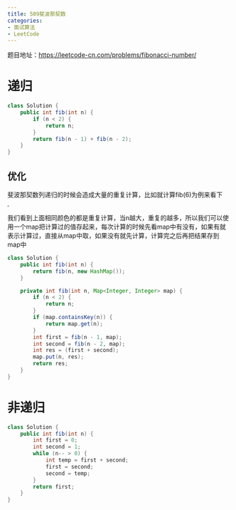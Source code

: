 ```yaml
---
title: 509斐波那契数
categories: 
- 面试算法
- LeetCode
---
```


题目地址：https://leetcode-cn.com/problems/fibonacci-number/

# 递归

```java
class Solution {
    public int fib(int n) {
        if (n < 2) {
            return n;
        }
        return fib(n - 1) + fib(n - 2);
    }
}
```

## 优化

斐波那契数列递归的时候会造成大量的重复计算，比如就计算fib(6)为例来看下

<img src="https://img-blog.csdnimg.cn/df38f5d613ea43d2aa85191db304cf3d.png" style="zoom:25%;" />

我们看到上面相同颜色的都是重复计算，当n越大，重复的越多，所以我们可以使用一个map把计算过的值存起来，每次计算的时候先看map中有没有，如果有就表示计算过，直接从map中取，如果没有就先计算，计算完之后再把结果存到map中

```java
class Solution {
    public int fib(int n) {
        return fib(n, new HashMap());
    }

    private int fib(int n, Map<Integer, Integer> map) {
        if (n < 2) {
            return n;
        }
        if (map.containsKey(n)) {
            return map.get(n);
        }
        int first = fib(n - 1, map);
        int second = fib(n - 2, map);
        int res = (first + second);
        map.put(n, res);
        return res;
    }
}
```

# 非递归

```java
class Solution {
    public int fib(int n) {
        int first = 0;
        int second = 1;
        while (n-- > 0) {
            int temp = first + second;
            first = second;
            second = temp;
        }
        return first;
    }
}
```

